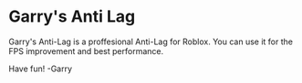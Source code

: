 # Garry's Anti Lag
Garry's Anti-Lag is a proffesional Anti-Lag for Roblox. You can use it for the FPS improvement and best performance.


Have fun! -Garry
